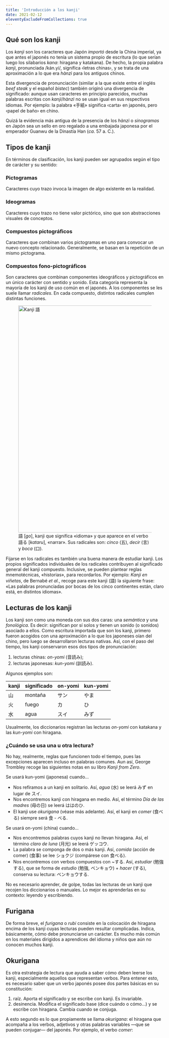 ```yaml
---
title: 'Introducción a los kanji'
date: 2021-02-12
eleventyExcludeFromCollections: true
---
```


## Qué son los kanji

Los _kanji_ son los caracteres que Japón _importó_ desde la China imperial, ya que antes el japonés no tenía un sistema propio de escritura (lo que serían luego los silabarios _kana_: hiragana y katakana). De hecho, la propia palabra _kanji_, pronunciada /kán.yi/, significa ‹letras chinas›, y se trata de una aproximación a lo que era _hànzì_ para los antiguos chinos.

Esta divergencia de pronunciación (similar a la que existe entre el inglés _beef steak_ y el español _bistec_) también originó una divergencia de significado: aunque usan caracteres en principio parecidos, muchas palabras escritas con _kanji_/_hànzì_ no se usan igual en sus respectivos idiomas. Por ejemplo: la palabra «手紙» significa ‹carta› en japonés, pero ‹papel de baño› en chino.

Quizá la evidencia más antigua de la presencia de los _hànzì_ o _sinogramas_ en Japón sea un sello en oro regalado a una embajada japonesa por el emperador Guanwu de la Dinastía Han (_ca_. 57 a. C.).

## Tipos de kanji

En términos de clasificación, los kanji pueden ser agrupados según el tipo de carácter y su sentido:

### Pictogramas

Caracteres cuyo trazo invoca la imagen de algo existente en la realidad.

### Ideogramas

Caracteres cuyo trazo no tiene valor pictórico, sino que son abstracciones visuales de conceptos.

### Compuestos pictográficos

Caracteres que combinan varios pictogramas en uno para convocar un nuevo concepto relacionado. Generalmente, se basan en la repetición de un mismo pictograma.

### Compuestos fono-pictográficos

Son caracteres que combinan componentes ideográficos y pictográficos en un único carácter con sentido y sonido. Esta categoría representa la mayoría de los kanji de uso común en el japonés. A los componentes se les suele llamar _radicales_. En cada compuesto, distintos radicales cumplen distintas funciones.

<figure>
    <img loading="lazy" alt="Kanji 語" src="https://blogger.googleusercontent.com/img/b/R29vZ2xl/AVvXsEgitt4j0ohzwQhrNglX79uZlsxUDO7Nw8mk5tNMv3Xs4q89rxQ7V818p-KceekPrLXNWiKJH2suHqXO7trY4VYTgPrWFWcYmaUWxaobSoZRi6rJ1gbxNp6R_k_vevivKXhsVjVZQQ6oD_fiw4mXnkkJp1Ww0i7QcTD5GjuUF9GNjImqeUrBdfFuxpVuEQ/s1600/kanjip2.jpg" width="1280" height="720">
    <figcaption>語 [<em>go</em>], kanji que significa «idioma» y que aparece en el verbo 語る [<em>kataru</em>], «narrar». Sus radicales son: <em>cinco</em> (五), <em>decir</em> (言) y <em>boca</em> (口).</figcaption>
</figure>

<p class="note">Fijarse en los radicales es también una buena manera de estudiar kanji. Los propios significados individuales de los radicales contribuyen al significado general del kanji compuesto. Inclusive, se pueden plantear reglas mnemotécnicas, «historias», para recordarlos. Por ejemplo: <em>Kanji en viñetas</em>, de Bernabé <em>et al.</em>, recoge para este kanji (語) la siguiente frase: «Las palabras pronunciadas por bocas de los cinco continentes están, claro está, en distintos idiomas».</p>

## Lecturas de los kanji

Los kanji son como una moneda con sus dos caras: una _semántica_ y una _fonológica_. Es decir: significan por sí solos y tienen un sonido (o sonidos) asociado a ellos. Como escritura importada que son los kanji, primero fueron acogidos con una aproximación a lo que los japoneses oían del chino, pero luego se desarrollaron lecturas nativas. Así, con el paso del tiempo, los kanji conservaron esos dos tipos de pronunciación:

1.  <span class="vers">lecturas chinas</span>: _on-yomi_ (音読み);
2.  <span class="vers">lecturas japonesas</span>: _kun-yomi_ (訓読み).

Algunos ejemplos son:

<div class="table-box">
<table>
<thead>
<tr>
<th>kanji</th>
<th>significado</th>
<th>on-yomi</th>
<th>kun-yomi</th>
</tr>
</thead>
<tbody>
<tr>
<td>山</td>
<td>montaña</td>
<td>サン</td>
<td>やま</td>
</tr>
<tr>
<td>火</td>
<td>fuego</td>
<td>カ</td>
<td>ひ</td>
</tr>
<tr>
<td>水</td>
<td>agua</td>
<td>スイ</td>
<td>みず</td>
</tr>
</tbody>
</table>
</div>

<p class="note">Usualmente, los diccionarios registran las lecturas <em>on-yomi</em> con katakana y las <em>kun-yomi</em> con hiragana.</p>

### ¿Cuándo se usa una u otra lectura?

No hay, realmente, reglas que funcionen todo el tiempo, pues las excepciones aparecen incluso en palabras comunes. Aun así, George Trombley recoge las siguientes notas en su libro _Kanji from Zero_.

Se usará <span class="vers">kun-yomi</span> (japonesa) cuando...

*   Nos refiramos a un kanji en solitario. Así, _agua_ (水) se leerá みず en lugar de スイ.
*   Nos encontremos kanji con hiragana en medio. Así, el término _Día de las madres_ (母の日) se leerá ははのひ.
*   El kanji use _okurigana_ (véase más adelante). Así, el kanji en _comer_ (食べる) siempre será 食 - べる.

Se usará <span class="vers">on-yomi</span> (china) cuando...

*   Nos encontremos palabras cuyos kanji no llevan hiragana. Así, el término _claro de luna_ (月光) se leerá ゲッコウ.
*   La palabra se componga de dos o más kanji. Así, _comida_ (acción de comer) (食事) se lee ショクジ (compárese con 食べる).
*   Nos encontremos con verbos compuestos con ~する. Así, _estudiar_ (勉強する), que se forma de _estudio_ (勉強, ベンキョウ) + _hacer_ (する), conserva su lectura: ベンキョウする.

<p class="adv">No es necesario aprender, de golpe, todas las lecturas de un kanji que recojen los diccionarios o manuales. Lo mejor es aprenderlas en su contexto: leyendo y escribiendo.</p>

## Furigana

De forma breve, el _furigana_ o _rubi_ consiste en la colocación de hiragana encima de los kanji cuyas lecturas pueden resultar complicadas. Indica, básicamente, cómo debe pronunciarse un carácter. Es mucho más común en los materiales dirigidos a aprendices del idioma y niños que aún no conocen muchos kanji.

## Okurigana

Es otra estrategia de lectura que ayuda a saber cómo deben leerse los kanji, especialmente aquellos que representan verbos. Para entener esto, es necesario saber que un verbo japonés posee dos partes básicas en su constitución:

1.  <span class="vers">raíz</span>. Aporta el significado y se escribe con kanji. Es invariable.
2.  <span class="vers">desinencia</span>. Modifica el significado base (dice cuándo o cómo...) y se escribe con hiragana. Cambia cuando se conjuga.

A esto segundo es lo que propiamente se llama _okurigana_: el hiragana que acompaña a los verbos, adjetivos y otras palabras variables —que se pueden conjugar— del japonés. Por ejemplo, el verbo _comer_: